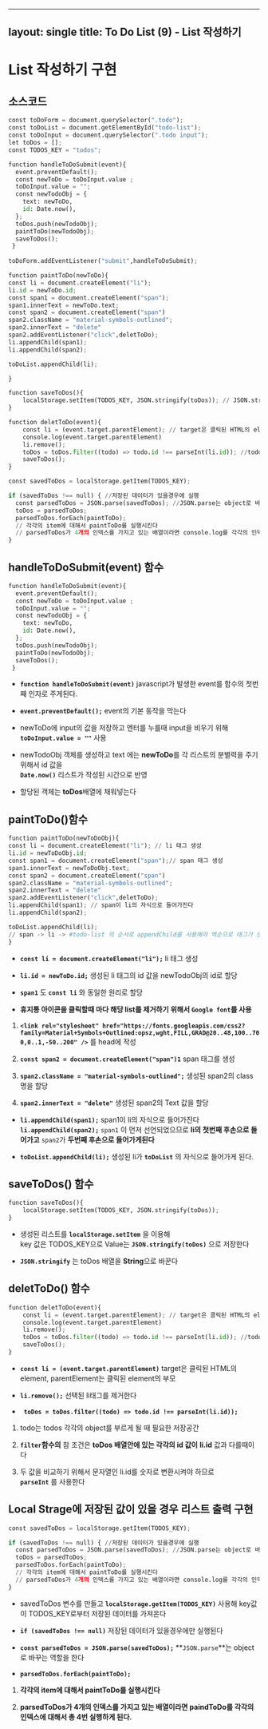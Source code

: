 
---
layout: single
title: To Do List (9) - List 작성하기
---
# List 작성하기 구현 

## 소스코드 


```python
const toDoForm = document.querySelector(".todo");
const toDoList = document.getElementById("todo-list");
const toDoInput = document.querySelector(".todo input");
let toDos = [];
const TODOS_KEY = "todos";

function handleToDoSubmit(event){ 
  event.preventDefault();
  const newToDo = toDoInput.value ; 
  toDoInput.value = ""; 
  const newTodoObj = {
    text: newToDo,
    id: Date.now(),  
  };
  toDos.push(newTodoObj);
  paintToDo(newTodoObj);
  saveToDos();
 }
 
toDoForm.addEventListener("submit",handleToDoSubmit);

function paintToDo(newToDo){
const li = document.createElement("li"); 
li.id = newToDo.id; 
const span1 = document.createElement("span");
span1.innerText = newToDo.text;
const span2 = document.createElement("span")
span2.className = "material-symbols-outlined";
span2.innerText = "delete"
span2.addEventListener("click",deletToDo);
li.appendChild(span1);   
li.appendChild(span2);

toDoList.appendChild(li); 

}

function saveToDos(){
    localStorage.setItem(TODOS_KEY, JSON.stringify(toDos)); // JSON.stringify는 string으로 바꾸는 역할을 한다. 
}

function deletToDo(event){
    const li = (event.target.parentElement); // target은 클릭된 HTML의 element, parentElement는 클릭된 element의 부모 
    console.log(event.target.parentElement)
    li.remove();
    toDos = toDos.filter((todo) => todo.id !== parseInt(li.id)); //todo는 todos 각각의 object를 부르게 될 때 필요한 저장공간  
    saveToDos();
}

const savedToDos = localStorage.getItem(TODOS_KEY);

if (savedToDos !== null) { //저장된 데이터가 있을경우에 실행 
  const parsedToDos = JSON.parse(savedToDos); //JSON.parse는 object로 바꾸는 역할을 한다 
  toDos = parsedToDos;
  parsedToDos.forEach(paintToDo); 
  // 각각의 item에 대해서 paintToDo를 실행시킨다 
  // parsedToDos가 4개의 인덱스를 가지고 있는 배열이라면 console.log를 각각의 인덱스에 대해서 총 4번실행하게 된다. 
}
```

## handleToDoSubmit(event) 함수


```python
function handleToDoSubmit(event){ 
  event.preventDefault();
  const newToDo = toDoInput.value ;
  toDoInput.value = "";
  const newTodoObj = {
    text: newToDo,
    id: Date.now(), 
  };
  toDos.push(newTodoObj);
  paintToDo(newTodoObj);
  saveToDos();
 }
```

+ **`function handleToDoSubmit(event)`** javascript가 발생한 event를 함수의 첫번째 인자로 주게된다. 

+ **`event.preventDefault();`** event의 기본 동작을 막는다 

+ newToDo에 input의 값을 저장하고 엔터를 누를때 input을 비우기 위해 **`toDoInput.value = ""`** 사용  

+ newTodoObj 객체를 생성하고 text 에는 **newToDo**를 각 리스트의 분별력을 주기 위해서 id 값을   
  **`Date.now()`** 리스트가 작성된 시간으로 반영

+ 할당된 객체는 **toDos**배열에 채워넣는다 

## paintToDo()함수 


```python
function paintToDo(newToDoObj){
const li = document.createElement("li"); // li 태그 생성 
li.id = newToDoObj.id; 
const span1 = document.createElement("span");// span 태그 생성 
span1.innerText = newToDoObj.text;
const span2 = document.createElement("span")
span2.className = "material-symbols-outlined";
span2.innerText = "delete"
span2.addEventListener("click",deletToDo);
li.appendChild(span1); // span이 li의 자식으로 들어가진다  
li.appendChild(span2);

toDoList.appendChild(li); 
// span -> li -> #todo-list 의 순서로 appendChild를 사용해야 역순으로 태그가 생성된다.  
}
```

+ **`const li = document.createElement("li");`** li 태그 생성 


+ **`li.id = newToDo.id;`** 생성된 li 태그의 id 값을 newTodoObj의 id로 할당 


+ **`span1`** 도 **`const li`** 와 동일한 원리로 할당 


+ **휴지통 아이콘을 클릭할때 마다 해당 list를 제거하기 위해서 `Google font`를 사용** 

1. **`<link rel="stylesheet" href="https://fonts.googleapis.com/css2?family=Material+Symbols+Outlined:opsz,wght,FILL,GRAD@20..48,100..700,0..1,-50..200" />`** 를 head에 작성 

2. **`const span2 = document.createElement("span")1`** span 태그를 생성 

3. **`span2.className = "material-symbols-outlined";`** 생성된 span2의 class명을 할당  

4. **`span2.innerText = "delete"`** 생성된 span2의 Text 값을 할당 


+ **`li.appendChild(span1);`**  span1이 li의 자식으로 들어가진다  
  **`li.appendChild(span2);`** 
     `span1` 이 먼저 선언되었으므로 **li의 첫번째 후손으로 들어가고** `span2`가 **두번째 후손으로 들어가게된다** 


+ **`toDoList.appendChild(li);`**  생성된 li가 **`toDoList`** 의 자식으로 들어가게 된다. 

## saveToDos() 함수 


```python
function saveToDos(){
    localStorage.setItem(TODOS_KEY, JSON.stringify(toDos));
}
```

+ 생성된 리스트를 **`localStorage.setItem`** 을 이용해   
  key 값은 TODOS_KEY으로 Value는 **`JSON.stringify(toDos)`** 으로 저장한다 

+ **`JSON.stringify`** 는 toDos 배열을 **String**으로 바꾼다 

## deletToDo() 함수 


```python
function deletToDo(event){
    const li = (event.target.parentElement); // target은 클릭된 HTML의 element, parentElement는 클릭된 element의 부모 
    console.log(event.target.parentElement)
    li.remove();
    toDos = toDos.filter((todo) => todo.id !== parseInt(li.id)); //todo는 todos 각각의 object를 부르게 될 때 필요한 저장공간  
    saveToDos();
}
```

+ **`const li = (event.target.parentElement)`** target은 클릭된 HTML의 element, parentElement는 클릭된 element의 부모 

+ **`li.remove();`** 선택된 li태그를 제거한다 

+ **` toDos = toDos.filter((todo) => todo.id !== parseInt(li.id));`** 

1. todo는 todos 각각의 object를 부르게 될 때 필요한 저장공간 

2. **`filter`함수의** 참 조건은 **toDos 배열안에 있는 각각의 id 값이** 
   **li.id** 값과 다를때이다 

3. 두 값을 비교하기 위해서 문자열인 li.id를 숫자로 변환시켜야 하므로  
   **`parseInt`** 를 사용한다 

## Local Strage에 저장된 값이 있을 경우 리스트 출력 구현 


```python
const savedToDos = localStorage.getItem(TODOS_KEY);

if (savedToDos !== null) { //저장된 데이터가 있을경우에 실행 
  const parsedToDos = JSON.parse(savedToDos); //JSON.parse는 object로 바꾸는 역할을 한다 
  toDos = parsedToDos;
  parsedToDos.forEach(paintToDo); 
  // 각각의 item에 대해서 paintToDo를 실행시킨다 
  // parsedToDos가 4개의 인덱스를 가지고 있는 배열이라면 console.log를 각각의 인덱스에 대해서 총 4번실행하게 된다. 
}
```

+ savedToDos 변수를 만들고 **`localStorage.getItem(TODOS_KEY)`** 사용해
  key값이 TODOS_KEY로부터 저장된 데이터를 가져온다   

+ **`if (savedToDos !== null)`** 저장된 데이터가 있을경우에만 실행된다 

+ **`const parsedToDos = JSON.parse(savedToDos);`** 
  **`JSON.parse`**는 object로 바꾸는 역할을 한다

+ **`parsedToDos.forEach(paintToDo);`** 

1. **각각의 item에 대해서 paintToDo를 실행시킨다**

2. **parsedToDos가 4개의 인덱스를 가지고 있는 배열이라면 paindToDo를 각각의 인덱스에 대해서 총 4번 실행하게 된다.**  
